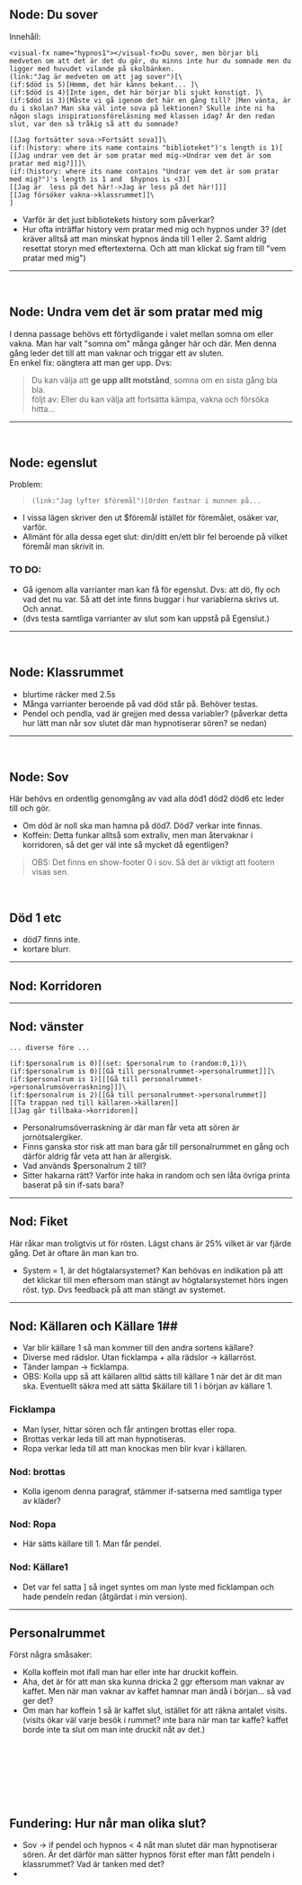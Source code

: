 ## **Node:** Du sover ## 

Innehåll: 

```
<visual-fx name="hypnos1"></visual-fx>Du sover, men börjar bli medveten om att det är det du gör, du minns inte hur du somnade men du ligger med huvudet vilande på skolbänken. 
(link:"Jag är medveten om att jag sover")[\
(if:$död is 5)[Hmmm, det här känns bekant... ]\
(if:$död is 4)[Inte igen, det här börjar bli sjukt konstigt. ]\
(if:$död is 3)[Måste vi gå igenom det här en gång till? ]Men vänta, är du i skolan? Man ska väl inte sova på lektionen? Skulle inte ni ha  någon slags inspirationsföreläsning med klassen idag? Är den redan slut, var den så tråkig så att du somnade?

[[Jag fortsätter sova->Fortsätt sova]]\
(if:(history: where its name contains "biblioteket")'s length is 1)[
[[Jag undrar vem det är som pratar med mig->Undrar vem det är som pratar med mig?]]]\
(if:(history: where its name contains "Undrar vem det är som pratar med mig?")'s length is 1 and  $hypnos is <3)[
[[Jag är  less på det här!->Jag är less på det här!]]]
[[Jag försöker vakna->klassrummet]]\
]
```

* Varför är det just bibliotekets history som påverkar?
* Hur ofta inträffar history vem pratar med mig och hypnos under 3? (det kräver alltså att man minskat hypnos ända till 1 eller 2. Samt aldrig resettat storyn med eftertexterna. Och att man klickat sig fram till "vem pratar med mig")

---
<br>

## **Node:** Undra vem det är som pratar med mig ##
I denna passage behövs ett förtydligande i valet mellan somna om eller vakna. 
Man har valt "somna om" många gånger här och där. Men denna gång leder det till att man vaknar och triggar ett av sluten.  
En enkel fix: oängtera att man ger upp. Dvs:  
> Du kan välja att **ge upp allt motstånd**, somna om en sista gång bla bla.  
följt av:
> Eller du kan välja att fortsätta kämpa, vakna och försöka hitta...

---
<br>

## **Node:** egenslut ##

Problem:
>`(link:"Jag lyfter $föremål")[Orden fastnar i munnen på...`
* I vissa lägen skriver den ut $föremål istället för föremålet, osäker var, varför.
* Allmänt för alla dessa eget slut: din/ditt en/ett blir fel beroende på vilket föremål man skrivit in.
### TO DO: ###
* Gå igenom alla varrianter man kan få för egenslut. Dvs: att dö, fly och vad det nu var. Så att det inte finns buggar i hur variablerna skrivs ut. Och annat.
* (dvs testa samtliga varrianter av slut som kan uppstå på Egenslut.)
---
<br>

## Node: Klassrummet ##
* blurtime räcker med 2.5s
* Många varrianter beroende på vad död står på. Behöver testas.
* Pendel och pendla, vad är grejjen med dessa variabler? (påverkar detta hur lätt man når sov slutet där man hypnotiserar sören? se nedan)

---
<br>

## Node: Sov ##
Här behövs en ordentlig genomgång av vad alla död1 död2 död6 etc leder till och gör.
* Om död är noll ska man hamna på död7. Död7 verkar inte finnas.
* Koffein: Detta funkar alltså som extraliv, men man återvaknar i korridoren, så det ger väl inte så mycket då egentligen?
> OBS: Det finns en show-footer 0 i sov. Så det är viktigt att footern visas sen.

<br>

## Död 1 etc ## 
* död7 finns inte.
* kortare blurr.
---
## Nod: Korridoren ##

---
## Nod: vänster ##
```
... diverse före ...

(if:$personalrum is 0)[(set: $personalrum to (random:0,1))\
(if:$personalrum is 0)[[Gå till personalrummet->personalrummet]]]\
(if:$personalrum is 1)[[[Gå till personalrummet->personalrumsöverraskning]]]\
(if:$personalrum is 2)[[Gå till personalrummet->personalrummet]]
[[Ta trappan ned till källaren->källaren]]
[[Jag går tillbaka->korridoren]]
```
* Personalrumsöverraskning är där man får veta att sören är jornötsalergiker.
* Finns ganska stor risk att man bara går till personalrummet en gång och därför aldrig får veta att han är allergisk.
* Vad används $personalrum 2 till?
* Sitter hakarna rätt? Varför inte haka in random och sen låta övriga printa baserat på sin if-sats bara?

---
## Nod: Fiket ##
Här råkar man troligtvis ut för rösten. Lägst chans är 25% vilket är var fjärde gång. Det är oftare än man kan tro.
* System = 1, är det högtalarsystemet? Kan behövas en indikation på att det klickar till men eftersom man stängt av högtalarsystemet hörs ingen röst. typ. Dvs feedback på att man stängt av systemet.
---
## Nod: Källaren och Källare 1##
* Var blir källare 1 så man kommer till den andra sortens källare?
* Diverse med rädslor. Utan ficklampa + alla rädslor -> källarröst.
* Tänder lampan -> ficklampa.
* OBS: Kolla upp så att källaren alltid sätts till källare 1 när det är dit man ska. Eventuellt säkra med att sätta $källare till 1 i början av källare 1.

### Ficklampa ###
* Man lyser, hittar sören och får antingen brottas eller ropa.
* Brottas verkar leda till att man hypnotiseras.
* Ropa verkar leda till att man knockas men blir kvar i källaren.

### Nod: brottas ###
* Kolla igenom denna paragraf, stämmer if-satserna med samtliga typer av kläder?

### Nod: Ropa ###
* Här sätts källare till 1. Man får pendel.

### Nod: Källare1 ###
* Det var fel satta ] så inget syntes om man lyste med ficklampan och hade pendeln redan (åtgärdat i min version).

---
## Personalrummet ##
Först några småsaker:
* Kolla koffein mot ifall man har eller inte har druckit koffein.
* Aha, det är för att man ska kunna dricka 2 ggr eftersom man vaknar av kaffet. Men när man vaknar av kaffet hamnar man ändå i början... så vad ger det?
* Om man har koffein 1 så är kaffet slut, istället för att räkna antalet visits. (visits ökar väl varje besök i rummet? inte bara när man tar kaffe? kaffet borde inte ta slut om man inte druckit nåt av det.)


<br>
<br>
<br>
<br>
<br>
<br>

## Fundering: Hur når man olika slut? ##

* Sov -> if pendel och hypnos \< 4 nåt man slutet där man hypnotiserar sören. Är det därför man sätter hypnos först efter man fått pendeln i klassrummet? Vad är tanken med det?
* 


